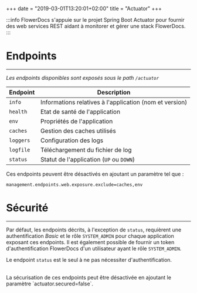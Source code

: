 +++
date = "2019-03-01T13:20:01+02:00"
title = "Actuator"
+++

:::info
FlowerDocs s'appuie sur le projet Spring Boot Actuator pour fournir des web services REST aidant à monitorer et gérer une stack FlowerDocs. 
:::

# Endpoints
-----

*Les endpoints disponibles sont exposés sous le path `/actuator`* 

| Endpoint                 | Description |
|--------------------------|-------------|
|`info`|Informations relatives à l'application (nom et version)|
|`health`|Etat de santé de l'application|
|`env`|Propriétés de l'application|
|`caches`|Gestion des caches utilisés|
|`loggers`|Configuration des logs|
|`logfile`|Téléchargement du fichier de log|
|`status`|Statut de l'application (`UP` ou `DOWN`)|

Ces endpoints peuvent être désactivés en ajoutant un paramètre tel que : 

```properties
management.endpoints.web.exposure.exclude=caches,env
```


# Sécurité
-----

Par défaut, les endpoints décrits, à l'exception de `status`, requièrent une authentification *Basic* et le rôle `SYSTEM_ADMIN` pour chaque application exposant ces endpoints. Il est également possible de fournir un token d'authentification FlowerDocs d'un utilisateur ayant le rôle `SYSTEM_ADMIN`.

Le endpoint `status` est le seul à ne pas nécessiter d'authentification.

<br>
La sécurisation de ces endpoints peut être désactivée en ajoutant le paramètre  `actuator.secured=false`.
